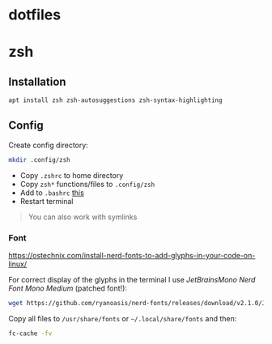 # dotfiles

# zsh

## Installation

```sh
apt install zsh zsh-autosuggestions zsh-syntax-highlighting
```

## Config

Create config directory:

```sh
mkdir .config/zsh
```

- Copy `.zshrc` to home directory
- Copy `zsh*` functions/files to `.config/zsh`
- Add to `.bashrc` [this](https://github.com/stevomat/dotfiles/blob/5140aaa14b9030c30b72c1636e5c87f6e3be8f49/zsh/.bashrc#L119-L120) 
- Restart terminal
> You can also work with symlinks

### Font 

https://ostechnix.com/install-nerd-fonts-to-add-glyphs-in-your-code-on-linux/

For correct display of the glyphs in the terminal I use *JetBrainsMono Nerd Font Mono Medium* (patched font!):

```sh
wget https://github.com/ryanoasis/nerd-fonts/releases/download/v2.1.0/JetBrainsMono.zip
```
Copy all files to `/usr/share/fonts` or `~/.local/share/fonts` and then:

```sh
fc-cache -fv
```
